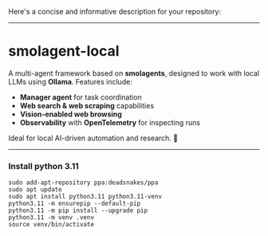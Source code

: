 Here's a concise and informative description for your repository:  

---

# smolagent-local  

A multi-agent framework based on **smolagents**, designed to work with local LLMs using **Ollama**. Features include:  

- **Manager agent** for task coordination  
- **Web search & web scraping** capabilities  
- **Vision-enabled web browsing**  
- **Observability** with **OpenTelemetry** for inspecting runs  

Ideal for local AI-driven automation and research. 🚀  

---

### Install python 3.11

    sudo add-apt-repository ppa:deadsnakes/ppa
    sudo apt update
    sudo apt install python3.11 python3.11-venv 
    python3.11 -m ensurepip --default-pip
    python3.11 -m pip install --upgrade pip
    python3.11 -m venv .venv
    source venv/bin/activate
